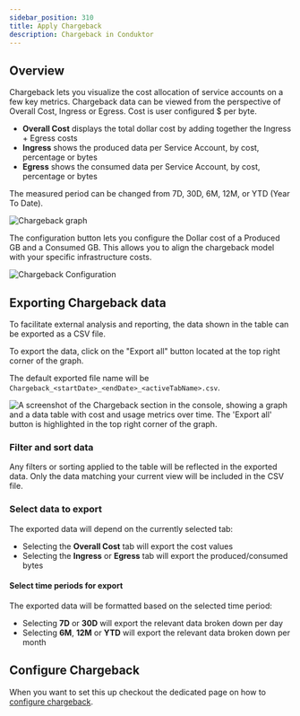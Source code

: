 ```yaml
---
sidebar_position: 310
title: Apply Chargeback
description: Chargeback in Conduktor
---
```



## Overview

Chargeback lets you visualize the cost allocation of service accounts on a few key metrics. Chargeback data can be viewed from the perspective of Overall Cost, Ingress or Egress. Cost is user configured $ per byte.

- **Overall Cost** displays the total dollar cost by adding together the Ingress + Egress costs
- **Ingress** shows the produced data per Service Account, by cost, percentage or bytes
- **Egress** shows the consumed data per Service Account, by cost, percentage or bytes

The measured period can be changed from 7D, 30D, 6M, 12M, or YTD (Year To Date).

![Chargeback graph](/guide/chargeback.png)

The configuration button lets you configure the Dollar cost of a Produced GB and a Consumed GB. This allows you to align the chargeback model with your specific infrastructure costs.

![Chargeback Configuration](/guide/chargeback-configuration.png)

## Exporting Chargeback data

To facilitate external analysis and reporting, the data shown in the table can be exported as a CSV file.

To export the data, click on the "Export all" button located at the top right corner of the graph.

The default exported file name will be `Chargeback_<startDate>_<endDate>_<activeTabName>.csv`.

![A screenshot of the Chargeback section in the console, showing a graph and a data table with cost and usage metrics over time. The 'Export all' button is highlighted in the top right corner of the graph.](/guide/chargeback-data-export.png)

### Filter and sort data

Any filters or sorting applied to the table will be reflected in the exported data. Only the data matching your current view will be included in the CSV file.

### Select data to export

The exported data will depend on the currently selected tab:
- Selecting the **Overall Cost** tab will export the cost values
- Selecting the **Ingress** or **Egress** tab will export the produced/consumed bytes

#### Select time periods for export

The exported data will be formatted based on the selected time period:

- Selecting **7D** or **30D** will export the relevant data broken down per day
- Selecting **6M**, **12M** or **YTD** will export the relevant data broken down per month

## Configure Chargeback

When you want to set this up checkout the dedicated page on how to [configure chargeback](docs/platform/guide/configure-chargeback.md).
